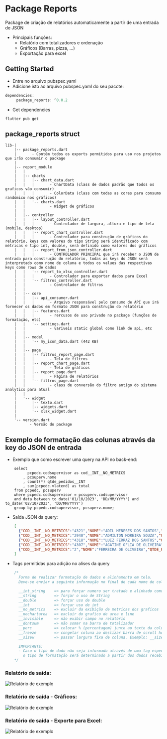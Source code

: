 # Package Reports
Package de criação de relatórios automaticamente a partir de uma entrada de JSON
- Principais funções:
  - Relatório com totalizadores e ordenação
  - Gráficos (Barras, pizza, ...)
  - Exportação para excel

## Getting Started

- Entre no arquivo pubspec.yaml
- Adicione isto ao arquivo pubspec.yaml do seu pacote:
``` Dart
dependencies:
     package_reports: ^0.0.2
```
- Get dependencies

``` shell
flutter pub get
``` 

## package_reports struct
``` shell
lib-|
    |-- package_reports.dart 
    |       - Contém todos os exports permitidos para uso nos projetos que irão consumir o package
    |
    |-- report_module
    |   |
    |   |-- charts
    |   |   |-- chart_data.dart
    |   |   |       - ChartData (class de dados padrão que todos os graficos vão consumir)
    |   |   |       - ColorData (class com todas as cores para consumo randômico nos gráficos)
    |   |   '-- charts.dart
    |   |           - Widget de gráficos
    |   |
    |   |-- controller
    |   |   |-- layout_controller.dart
    |   |   |       - Controlador de largura, altura e tipo de tela (mobile, desktop)
    |   |   |-- report_chart_controller.dart
    |   |   |       - Controlador para construção de gráficos do relatório, keys com valores do tipo String será identificado com métricas e tipo int, double, será definido como valores dos gráficos
    |   |   |-- report_from_json_controller.dart
    |   |   |       - CONTROLADOR PRINCIPAL que irá receber o JSON de entrada para construção do relatório, todas as keys do JSON será interpretado como nome de coluna e todos os values das respectivas keys como rows de dados 
    |   |   '-- report_to_xlsx_controller.dart
    |   |   |       - Controlador para exportar dados para Excel
    |   |   '-- filtros_controller.dart
    |   |           - Controlador de filtros
    |   |
    |   |-- core
    |   |   |-- api_consumer.dart
    |   |   |       - Arquivo responsável pelo consumo de API que irá fornecer os dados em formato JSON para construção do relatório
    |   |   |-- features.dart
    |   |   |       - rercusos de uso privado no package (funções de formatação, etc)
    |   |   '-- settings.dart
    |   |           - variveis static global como link de api, etc
    |   |
    |   |-- model
    |   |   '-- my_icon_data.dart (442 KB)
    |   |
    |   |-- page
    |   |   |-- filtros_report_page.dart
    |   |   |       - Tela de filtros
    |   |   |-- report_chart_page.dart
    |   |   |       - Tela de gráficos
    |   |   |-- report_page.dart
    |   |   |       - Página de relatórios 
    |   |   '-- filtros_page.dart
    |   |           - class de conversão do filtro antigo do sistema analytics para atual
    |   |
    |   '-- widget
    |       |-- texto.dart
    |       |-- widgets.dart
    |       '-- xlsx_widget.dart
    |
    '-- version.dart
           - Versão do package
```



## Exemplo de formatação das colunas através da key do JSON de entrada

- Exemplo que como escrever uma query na API no back-end:
```roomsql
    select 
          pcpedc.codsupervisor as cod__INT__NO_METRICS
        , pcsuperv.nome
        , count(*) qtde_pedidos__INT
        , sum(pcpedc.vlatend) as total
    from pcpedc, pcsuperv
    where pcpedc.codsupervisor = pcsuperv.codsupervisor
    and data between to_date('01/10/2023', 'DD/MM/YYYY') and to_date('02/10/2023', 'DD/MM/YYYY')
    group by pcpedc.codsupervisor, pcsuperv.nome;
```

- Saída JSON da query:
```json
    [
      {"COD__INT__NO_METRICS":"4321","NOME":"ADIL MENESES DOS SANTOS","QTDE_PEDIDOS__INT":"1","TOTAL":"487.37"},
      {"COD__INT__NO_METRICS":"2940","NOME":"ADMILTON MOREIRA SOUZA","QTDE_PEDIDOS__INT":"3","TOTAL":"1486.18"},
      {"COD__INT__NO_METRICS":"4318","NOME":"LUIZ FERRAZ DOS SANTOS","QTDE_PEDIDOS__INT":"1","TOTAL":"940.4"},
      {"COD__INT__NO_METRICS":"4307","NOME":"AGATINE OFLIA DE OLIVEIRA","QTDE_PEDIDOS__INT":"1","TOTAL":"1826.08"},
      {"COD__INT__NO_METRICS":"2","NOME":"FERREIRA DE OLIVEIRA","QTDE_PEDIDOS__INT":"3","TOTAL":"2802.86"}
    ]
```

- Tags permitidas para adição no alises da query
```dart
    /*
      Forma de realizar formatação de dados e alinhamento em tela.
      Deve-se enviar a seguinte informação no final de cada nome de coluna na query, sendo maíusculo ou minúsculo:

      __int_string    => para forçar numero ser tratado e alinhado como string
      __string        => forçar o uso de String
      __double        => forçar uso de double
      __int           => forçar uso de int
      __no_metrics    => excluir da exibição de metricas dos graficos
      __nochartarea   => excluir do grafico de area e line
      __invisible     => não exibir campo no relatório
      __dontsum       => não somar na barra de totalizador
      __perc          => colocar % (percentagem) junto ao texto da coluna
      __freeze        => congelar coluna ao deslizar barra de scroll horizontal
      __sizew         => passar largura fixa de coluna. Exemplo: __sizew30

      IMPORTANTE:
      - Caso o tipo de dado não seja informado através de uma tag especificada acima,
        o tipo de formatação será determinado a partir dos dados recebidos.
    */
```

### Relatório de saída:
![Relatório de exemplo](lib/exemplo/img/exemplo.png)

### Relatório de saída - Gráficos:
![Relatório de exemplo](lib/exemplo/img/exemplo_grafico.png)

### Relatório de saída - Exporte para Excel:
![Relatório de exemplo](lib/exemplo/img/exemplo_xlsx.png)
